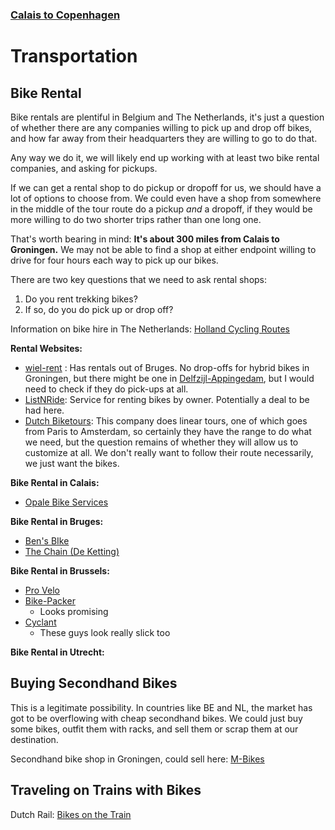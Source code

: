 ### [Calais to Copenhagen](./Overview.md)

# Transportation

## Bike Rental

Bike rentals are plentiful in Belgium and The Netherlands, it's just a question of whether there are any companies willing to pick up and drop off bikes, and how far away from their headquarters they are willing to go to do that.

Any way we do it, we will likely end up working with at least two bike rental companies, and asking for pickups.

If we can get a rental shop to do pickup or dropoff for us, we should have a lot of options to choose from. We could even have a shop from somewhere in the middle of the tour route do a pickup *and* a dropoff, if they would be more willing to do two shorter trips rather than one long one.

That's worth bearing in mind: **It's about 300 miles from Calais to Groningen.** We may not be able to find a shop at either endpoint willing to drive for four hours each way to pick up our bikes.

There are two key questions that we need to ask rental shops:

1. Do you rent trekking bikes?
2. If so, do you do pick up or drop off?

Information on bike hire in The Netherlands: [Holland Cycling Routes](https://www.hollandcyclingroutes.com/practical/cycle-hire-and-parking)

**Rental Websites:**
- [wiel-rent](https://www.wiel-rent.nl/en/rent/hybrid-bicycles/) : Has rentals out of Bruges. No drop-offs for hybrid bikes in Groningen, but there might be one in [Delfzijl-Appingedam](https://www.google.com/maps/place/Appingedam,+Netherlands/@53.3186434,6.7758542,12z/data=!3m1!4b1!4m5!3m4!1s0x47b629ce9e01480b:0x6c9c33fa95191ccb!8m2!3d53.3206783!4d6.8544218), but I would need to check if they do pick-ups at all.
- [ListNRide](https://www.listnride.com/about): Service for renting bikes by owner. Potentially a deal to be had here.
- [Dutch Biketours](https://www.dutch-biketours.com/cycling-holiday-bruges-amsterdam): This company does linear tours, one of which goes from Paris to Amsterdam, so certainly they have the range to do what we need, but the question remains of whether they will allow us to customize at all. We don't really want to follow their route necessarily, we just want the bikes.

**Bike Rental in Calais:**
- [Opale Bike Services](https://opaleveloservices.fr/services/location/)

**Bike Rental in Bruges:**
- [Ben's BIke](https://www.visitbruges.be/en/b-bike)
- [The Chain (De Ketting)](http://www.deketting.be/verhuur.htm)

**Bike Rental in Brussels:**
- [Pro Velo](https://www.google.com/maps/place/Pro+Velo+Bruxelles/@50.8631248,4.3208492,11.75z/data=!4m9!1m2!2m1!1sbike+rental!3m5!1s0x47c3c4856b86034f:0x6309354856db02a3!8m2!3d50.8371123!4d4.3672008!15sCgtiaWtlIHJlbnRhbFoNIgtiaWtlIHJlbnRhbJIBFmJpY3ljbGVfcmVudGFsX3NlcnZpY2WaASNDaFpEU1VoTk1HOW5TMFZKUTBGblNVUkRNbEJFUjFOUkVBReABAA)
- [Bike-Packer](https://bike-packer.be/en/)
	- Looks promising
- [Cyclant](https://www.cyclant.com/en/santos-trekking-bikes/)
	- These guys look really slick too

**Bike Rental in Utrecht:**

## Buying Secondhand Bikes

This is a legitimate possibility. In countries like BE and NL, the market has got to be overflowing with cheap secondhand bikes. We could just buy some bikes, outfit them with racks, and sell them or scrap them at our destination.

Secondhand bike shop in Groningen, could sell here: [M-Bikes](https://www.m-bikes.nl/tweedehands-fietsen/)

## Traveling on Trains with Bikes
Dutch Rail: [Bikes on the Train](https://www.ns.nl/en/travel-information/bikes-on-the-train.html)

